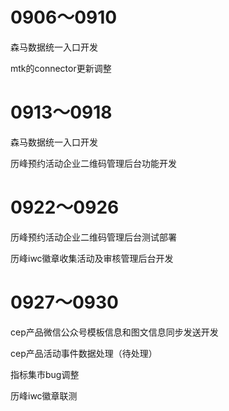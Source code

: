 # 0906～0910

森马数据统一入口开发

mtk的connector更新调整

# 0913～0918

森马数据统一入口开发

历峰预约活动企业二维码管理后台功能开发

# 0922～0926

历峰预约活动企业二维码管理后台测试部署

历峰iwc徽章收集活动及审核管理后台开发

# 0927～0930

cep产品微信公众号模板信息和图文信息同步发送开发

cep产品活动事件数据处理（待处理）

指标集市bug调整

历峰iwc徽章联测